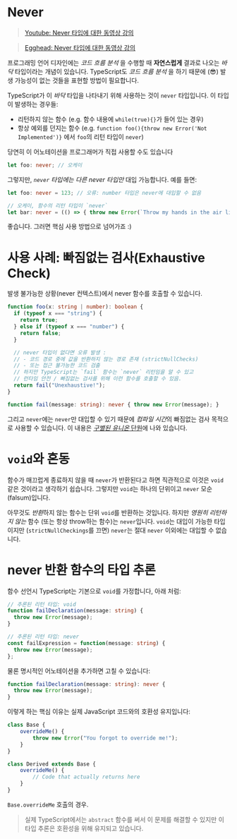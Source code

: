 # Never
> [Youtube: Never 타입에 대한 동영상 강의](https://www.youtube.com/watch?v=aldIFYWu6xc)

> [Egghead: Never 타입에 대한 동영상 강의](https://egghead.io/lessons/typescript-use-the-never-type-to-avoid-code-with-dead-ends-using-typescript)


프로그래밍 언어 디자인에는 *코드 흐름 분석* 을 수행할 때 **자연스럽게** 결과로 나오는 *바닥* 타입이라는 개념이 있습니다. TypeScript도 *코드 흐름 분석* 을 하기 때문에 (😎) 발생 가능성이 없는 것들을 표현할 방법이 필요합니다.

TypeScript가 이 *바닥* 타입을 나타내기 위해 사용하는 것이 `never` 타입입니다. 이 타입이 발생하는 경우들:

* 리턴하지 않는 함수 (e.g. 함수 내용에 `while(true){}`가 들어 있는 경우)
* 항상 예외를 던지는 함수 (e.g. `function foo(){throw new Error('Not Implemented')}` 에서 `foo`의 리턴 타입이 `never`)

당연히 이 어노테이션을 프로그래머가 직접 사용할 수도 있습니다

```ts
let foo: never; // 오케이
```

그렇지만, *`never` 타입에는 다른 never 타입만* 대입 가능합니다. 예를 들면:

```ts
let foo: never = 123; // 오류: number 타입은 never에 대입할 수 없음

// 오케이, 함수의 리턴 타입이 `never`
let bar: never = (() => { throw new Error(`Throw my hands in the air like I just don't care`) })();
```

좋습니다. 그러면 핵심 사용 방법으로 넘어가죠 :)

# 사용 사례: 빠짐없는 검사(Exhaustive Check)

발생 불가능한 상황(never 컨텍스트)에서 never 함수를 호출할 수 있습니다.

```ts
function foo(x: string | number): boolean {
  if (typeof x === "string") {
    return true;
  } else if (typeof x === "number") {
    return false;
  }

  // never 타입이 없다면 오류 발생 :
  // - 코드 경로 중에 값을 반환하지 않는 경로 존재 (strictNullChecks)
  // - 또는 접근 불가능한 코드 검출
  // 하지만 TypeScript는 `fail` 함수는 `never` 리턴임을 알 수 있고
  // 런타임 안전 / 빠짐없는 검사를 위해 이런 함수를 호출할 수 있음.
  return fail("Unexhaustive!");
}

function fail(message: string): never { throw new Error(message); }
```

그리고 `never`에는 `never`만 대입할 수 있기 때문에 *컴파일 시간*의 빠짐없는 검사 목적으로 사용할 수 있습니다. 이 내용은 [*구별된 유니온* 단원](./discriminated-unions.md)에 나와 있습니다.

# `void`와 혼동

함수가 매끄럽게 종료하지 않을 때 `never`가 반환된다고 하면 직관적으로 이것은 `void` 같은 것이라고 생각하기 쉽습니다. 그렇지만 `void`는 하나의 단위이고 `never` 모순(falsum)입니다.

아무것도 *반환*하지 않는 함수는 단위 `void`를 반환하는 것입니다. 하지만 *영원히 리턴하지 않는* 함수 (또는 항상 throw하는 함수)는 `never`입니다. `void`는 대입이 가능한 타입이지만 (`strictNullCheckings`를 끄면) `never`는 절대 `never` 이외에는 대입할 수 없습니다.

# never 반환 함수의 타입 추론

함수 선언시 TypeScript는 기본으로 `void`를 가정합니다, 아래 처럼:

```ts
// 추론된 리턴 타입: void
function failDeclaration(message: string) {
  throw new Error(message);
}

// 추론된 리턴 타입: never
const failExpression = function(message: string) {
  throw new Error(message);
};
```

물론 명시적인 어노테이션을 추가하면 고칠 수 있습니다: 

```ts
function failDeclaration(message: string): never {
  throw new Error(message);
}
```

이렇게 하는 핵심 이유는 실제 JavaScript 코드와의 호환성 유지입니다: 

```ts
class Base {
    overrideMe() {
        throw new Error("You forgot to override me!");
    }
}

class Derived extends Base {
    overrideMe() {
        // Code that actually returns here
    }
}
```

`Base.overrideMe` 호출의 경우. 

> 실제 TypeScript에서는 `abstract` 함수를 써서 이 문제를 해결할 수 있지만 이 타입 추론은 호환성을 위해 유지되고 있습니다.

<!--
PR: https://github.com/Microsoft/TypeScript/pull/8652
Issue : https://github.com/Microsoft/TypeScript/issues/3076
Concept : https://en.wikipedia.org/wiki/Bottom_type
-->
